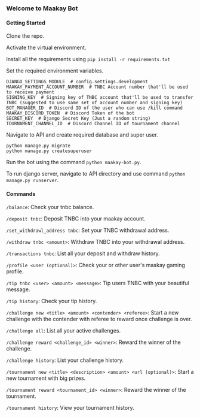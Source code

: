 ### Welcome to Maakay Bot

#### Getting Started
Clone the repo.

Activate the virtual environment.

Install all the requirements using `pip install -r requirements.txt`

Set the required environment variables.
```shell
DJANGO_SETTINGS_MODULE  # config.settings.development
MAAKAY_PAYMENT_ACCOUNT_NUMBER  # TNBC Account number that'll be used to receive payment
SIGNING_KEY  # Signing key of TNBC account that'll be used to transfer TNBC (suggested to use same set of account number and signing key)
BOT_MANAGER_ID  # Discord ID of the user who can use /kill command
MAAKAY_DISCORD_TOKEN  # Discord Token of the bot
SECRET_KEY  # Django Secret Key (Just a random string)
TOURNAMENT_CHANNEL_ID  # Discord Channel ID of tournament channel
```

Navigate to API and create required database and super user.
```shell
python manage.py migrate
python manage.py createsuperuser
```

Run the bot using the command `python maakay-bot.py`.

To run django server, navigate to API directory and use command `python manage.py runserver`.

#### Commands
`/balance`: Check your tnbc balance.

`/deposit tnbc`: Deposit TNBC into your maakay account.

`/set_withdrawl_address tnbc`: Set your TNBC withdrawal address.

`/withdraw tnbc <amount>`: Withdraw TNBC into your withdrawal address.

`/transactions tnbc`: List all your deposit and withdraw history.

`/profile <user (optional)>`: Check your or other user's maakay gaming profile.

`/tip tnbc <user> <amount> <message>`: Tip users TNBC with your beautiful message.

`/tip history`: Check your tip history.

`/challenge new <title> <amount> <contender> <referee>`: Start a new challenge with the contender with referee to reward once challenge is over.

`/challenge all`: List all your active challenges.

`/challenge reward <challenge_id> <winner>`: Reward the winner of the challenge.

`/challenge history`: List your challenge history.

`/tournament new <title> <description> <amount> <url (optional)>`: Start a new tournament with big prizes.

`/tournament reward <tournament_id> <winner>`: Reward the winner of the tournament.

`/tournament history`: View your tournament history.
